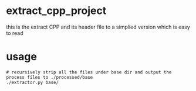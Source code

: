 # extract_cpp_project
this is the extract CPP and its header file to a simplied version which is easy to read

# usage
```
# recursively strip all the files under base dir and output the process files to ./processed/base
./extractor.py base/
```